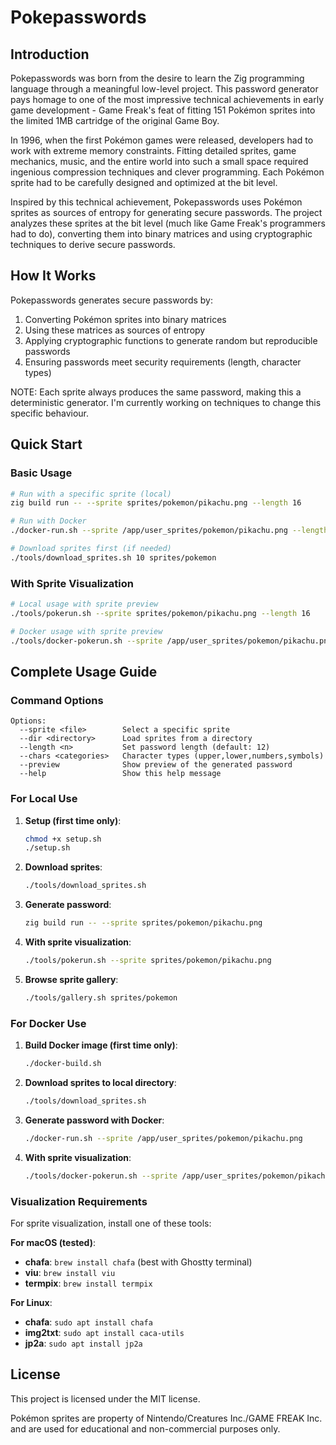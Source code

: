 # Pokepasswords

## Introduction

Pokepasswords was born from the desire to learn the Zig programming language through a meaningful low-level project. This password generator pays homage to one of the most impressive technical achievements in early game development - Game Freak's feat of fitting 151 Pokémon sprites into the limited 1MB cartridge of the original Game Boy.

In 1996, when the first Pokémon games were released, developers had to work with extreme memory constraints. Fitting detailed sprites, game mechanics, music, and the entire world into such a small space required ingenious compression techniques and clever programming. Each Pokémon sprite had to be carefully designed and optimized at the bit level.

Inspired by this technical achievement, Pokepasswords uses Pokémon sprites as sources of entropy for generating secure passwords. The project analyzes these sprites at the bit level (much like Game Freak's programmers had to do), converting them into binary matrices and using cryptographic techniques to derive secure passwords. 


## How It Works

Pokepasswords generates secure passwords by:
1. Converting Pokémon sprites into binary matrices
2. Using these matrices as sources of entropy
3. Applying cryptographic functions to generate random but reproducible passwords
4. Ensuring passwords meet security requirements (length, character types)

NOTE: Each sprite always produces the same password, making this a deterministic generator. I'm currently working on techniques to change this specific behaviour.

## Quick Start

### Basic Usage

```bash
# Run with a specific sprite (local)
zig build run -- --sprite sprites/pokemon/pikachu.png --length 16

# Run with Docker
./docker-run.sh --sprite /app/user_sprites/pokemon/pikachu.png --length 16

# Download sprites first (if needed)
./tools/download_sprites.sh 10 sprites/pokemon
```

### With Sprite Visualization

```bash
# Local usage with sprite preview
./tools/pokerun.sh --sprite sprites/pokemon/pikachu.png --length 16

# Docker usage with sprite preview
./tools/docker-pokerun.sh --sprite /app/user_sprites/pokemon/pikachu.png --length 16
```

## Complete Usage Guide

### Command Options

```
Options:
  --sprite <file>        Select a specific sprite
  --dir <directory>      Load sprites from a directory
  --length <n>           Set password length (default: 12)
  --chars <categories>   Character types (upper,lower,numbers,symbols)
  --preview              Show preview of the generated password
  --help                 Show this help message
```

### For Local Use

1. **Setup (first time only)**:
   ```bash
   chmod +x setup.sh
   ./setup.sh
   ```

2. **Download sprites**:
   ```bash
   ./tools/download_sprites.sh
   ```

3. **Generate password**:
   ```bash
   zig build run -- --sprite sprites/pokemon/pikachu.png
   ```

4. **With sprite visualization**:
   ```bash
   ./tools/pokerun.sh --sprite sprites/pokemon/pikachu.png
   ```

5. **Browse sprite gallery**:
   ```bash
   ./tools/gallery.sh sprites/pokemon
   ```

### For Docker Use

1. **Build Docker image (first time only)**:
   ```bash
   ./docker-build.sh
   ```

2. **Download sprites to local directory**:
   ```bash
   ./tools/download_sprites.sh
   ```

3. **Generate password with Docker**:
   ```bash
   ./docker-run.sh --sprite /app/user_sprites/pokemon/pikachu.png
   ```

4. **With sprite visualization**:
   ```bash
   ./tools/docker-pokerun.sh --sprite /app/user_sprites/pokemon/pikachu.png
   ```

### Visualization Requirements

For sprite visualization, install one of these tools:

**For macOS (tested)**:
- **chafa**: `brew install chafa` (best with Ghostty terminal)
- **viu**: `brew install viu`
- **termpix**: `brew install termpix`

**For Linux**:
- **chafa**: `sudo apt install chafa`
- **img2txt**: `sudo apt install caca-utils`
- **jp2a**: `sudo apt install jp2a`

## License

This project is licensed under the MIT license.

Pokémon sprites are property of Nintendo/Creatures Inc./GAME FREAK Inc. and are used for educational and non-commercial purposes only. 